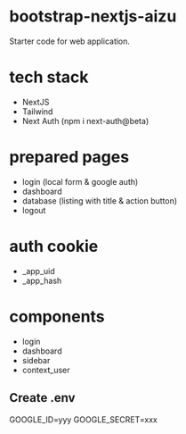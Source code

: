 # bootstrap-nextjs-aizu
Starter code for web application.

# tech stack
- NextJS
- Tailwind
- Next Auth (npm i next-auth@beta)

# prepared pages
- login (local form & google auth)
- dashboard
- database (listing with title & action button)
- logout

# auth cookie
- \_app_uid
- \_app_hash

# components
- login
- dashboard
- sidebar
- context_user

## Create .env
GOOGLE_ID=yyy
GOOGLE_SECRET=xxx

